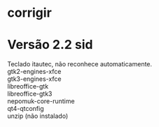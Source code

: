 # corrigir

# Versão 2.2 sid
Teclado itautec, não reconhece automaticamente.<br>
gtk2-engines-xfce<br>
gtk3-engines-xfce<br>
libreoffice-gtk<br>
libreoffice-gtk3<br>
nepomuk-core-runtime<br>
qt4-qtconfig<br>
unzip (não instalado)
